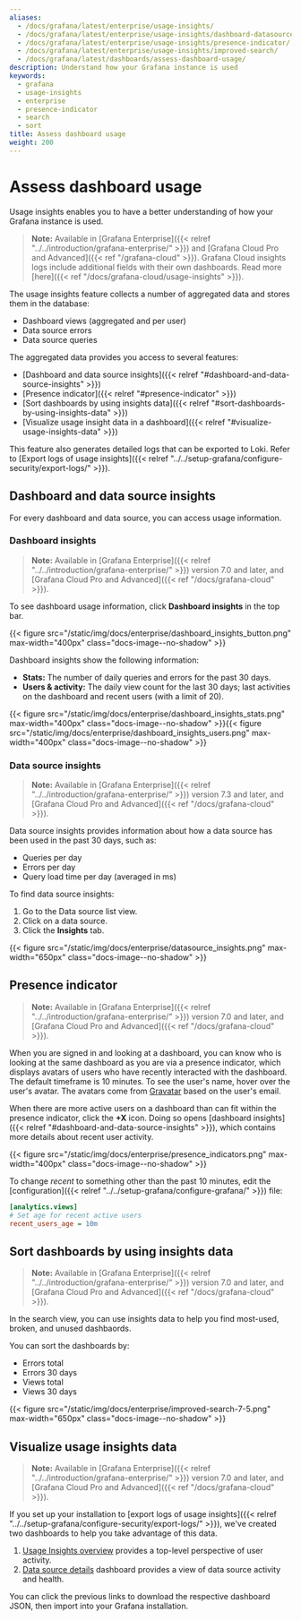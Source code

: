 ```yaml
---
aliases:
  - /docs/grafana/latest/enterprise/usage-insights/
  - /docs/grafana/latest/enterprise/usage-insights/dashboard-datasource-insights/
  - /docs/grafana/latest/enterprise/usage-insights/presence-indicator/
  - /docs/grafana/latest/enterprise/usage-insights/improved-search/
  - /docs/grafana/latest/dashboards/assess-dashboard-usage/
description: Understand how your Grafana instance is used
keywords:
  - grafana
  - usage-insights
  - enterprise
  - presence-indicator
  - search
  - sort
title: Assess dashboard usage
weight: 200
---
```


# Assess dashboard usage

Usage insights enables you to have a better understanding of how your Grafana instance is used.

> **Note:** Available in [Grafana Enterprise]({{< relref "../../introduction/grafana-enterprise/" >}}) and [Grafana Cloud Pro and Advanced]({{< ref "/grafana-cloud" >}}). Grafana Cloud insights logs include additional fields with their own dashboards. Read more [here]({{< ref "/docs/grafana-cloud/usage-insights" >}}).

The usage insights feature collects a number of aggregated data and stores them in the database:

- Dashboard views (aggregated and per user)
- Data source errors
- Data source queries

The aggregated data provides you access to several features:

- [Dashboard and data source insights]({{< relref "#dashboard-and-data-source-insights" >}})
- [Presence indicator]({{< relref "#presence-indicator" >}})
- [Sort dashboards by using insights data]({{< relref "#sort-dashboards-by-using-insights-data" >}})
- [Visualize usage insight data in a dashboard]({{< relref "#visualize-usage-insights-data" >}})

This feature also generates detailed logs that can be exported to Loki. Refer to [Export logs of usage insights]({{< relref "../../setup-grafana/configure-security/export-logs/" >}}).

## Dashboard and data source insights

For every dashboard and data source, you can access usage information.

### Dashboard insights

> **Note:** Available in [Grafana Enterprise]({{< relref "../../introduction/grafana-enterprise/" >}}) version 7.0 and later, and [Grafana Cloud Pro and Advanced]({{< ref "/docs/grafana-cloud" >}}).

To see dashboard usage information, click **Dashboard insights** in the top bar.

{{< figure src="/static/img/docs/enterprise/dashboard_insights_button.png" max-width="400px" class="docs-image--no-shadow" >}}

Dashboard insights show the following information:

- **Stats:** The number of daily queries and errors for the past 30 days.
- **Users & activity:** The daily view count for the last 30 days; last activities on the dashboard and recent users (with a limit of 20).

{{< figure src="/static/img/docs/enterprise/dashboard_insights_stats.png" max-width="400px" class="docs-image--no-shadow" >}}{{< figure src="/static/img/docs/enterprise/dashboard_insights_users.png" max-width="400px" class="docs-image--no-shadow" >}}

### Data source insights

> **Note:** Available in [Grafana Enterprise]({{< relref "../../introduction/grafana-enterprise/" >}}) version 7.3 and later, and [Grafana Cloud Pro and Advanced]({{< ref "/docs/grafana-cloud" >}}).

Data source insights provides information about how a data source has been used in the past 30 days, such as:

- Queries per day
- Errors per day
- Query load time per day (averaged in ms)

To find data source insights:

1. Go to the Data source list view.
1. Click on a data source.
1. Click the **Insights** tab.

{{< figure src="/static/img/docs/enterprise/datasource_insights.png" max-width="650px" class="docs-image--no-shadow" >}}
 
## Presence indicator

> **Note:** Available in [Grafana Enterprise]({{< relref "../../introduction/grafana-enterprise/" >}}) version 7.0 and later, and [Grafana Cloud Pro and Advanced]({{< ref "/docs/grafana-cloud" >}}).

When you are signed in and looking at a dashboard, you can know who is looking at the same dashboard as you are via a presence indicator, which displays avatars of users who have recently interacted with the dashboard. The default timeframe is 10 minutes. To see the user's name, hover over the user's avatar. The avatars come from [Gravatar](https://gravatar.com) based on the user's email.

When there are more active users on a dashboard than can fit within the presence indicator, click the **+X** icon. Doing so opens [dashboard insights]({{< relref "#dashboard-and-data-source-insights" >}}), which contains more details about recent user activity.

{{< figure src="/static/img/docs/enterprise/presence_indicators.png" max-width="400px" class="docs-image--no-shadow" >}}

To change _recent_ to something other than the past 10 minutes, edit the [configuration]({{< relref "../../setup-grafana/configure-grafana/" >}}) file:

```ini
[analytics.views]
# Set age for recent active users
recent_users_age = 10m
```

## Sort dashboards by using insights data

> **Note:** Available in [Grafana Enterprise]({{< relref "../../introduction/grafana-enterprise/" >}}) version 7.0 and later, and [Grafana Cloud Pro and Advanced]({{< ref "/docs/grafana-cloud" >}}).

In the search view, you can use insights data to help you find most-used, broken, and unused dashbaords.

You can sort the dashboards by:

- Errors total
- Errors 30 days
- Views total
- Views 30 days

{{< figure src="/static/img/docs/enterprise/improved-search-7-5.png" max-width="650px" class="docs-image--no-shadow" >}}

## Visualize usage insights data

> **Note:** Available in [Grafana Enterprise]({{< relref "../../introduction/grafana-enterprise/" >}}) version 7.0 and later, and [Grafana Cloud Pro and Advanced]({{< ref "/docs/grafana-cloud" >}}).

If you set up your installation to [export logs of usage insights]({{< relref "../../setup-grafana/configure-security/export-logs/" >}}), we've created two dashboards to help you take advantage of this data. 

1. [Usage Insights overview](/grafana/dashboards/13785) provides a top-level perspective of user activity. 
1. [Data source details](/grafana/dashboards/13786) dashboard provides a view of data source activity and health. 

You can click the previous links to download the respective dashboard JSON, then import into your Grafana installation.
